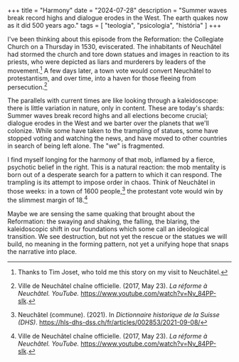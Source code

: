 +++
title = "Harmony"
date = "2024-07-28"
description = "Summer waves break record highs and dialogue erodes in the West. The earth quakes now as it did 500 years ago."
tags = [
    "teologia", "psicologia", "história"
]
+++

I've been thinking about this episode from the Reformation: the Collegiate Church on a Thursday in 1530, eviscerated. The inhabitants of Neuchâtel had stormed the church and tore down statues and images in reaction to its priests, who were depicted as liars and murderers by leaders of the movement.[^1] A few days later, a town vote would convert Neuchâtel to protestantism, and over time, into a haven for those fleeing from persecution.[^2]

The parallels with current times are like looking through a kaleidoscope: there is little variation in nature, only in content. These are today's shards: Summer waves break record highs and all elections become crucial; dialogue erodes in the West and we barter over the planets that we'll colonize. While some have taken to the trampling of statues, some have stopped voting and watching the news, and have moved to other countries in search of being left alone. The "we" is fragmented.

I find myself longing for the harmony of that mob, inflamed by a fierce, psychotic belief in the right. This is a natural reaction: the mob mentality is born out of a desperate search for a pattern to which it can respond. The trampling is its attempt to impose order in chaos. Think of Neuchâtel in those weeks: in a town of 1600 people,[^3] the protestant vote would win by the slimmest margin of 18.[^2]

Maybe we are sensing the same quaking that brought about the Reformation: the swaying and shaking, the falling, the blaring, the kaleidoscopic shift in our foundations which some call an ideological transition. We see destruction, but not yet the rescue or the statues we will build, no meaning in the forming pattern, not yet a unifying hope that snaps the narrative into place.

[^1]: Thanks to Tim Joset, who told me this story on my visit to Neuchâtel.
[^2]: Ville de Neuchâtel chaîne officielle. (2017, May 23). _La réforme à Neuchâtel. YouTube._ https://www.youtube.com/watch?v=Nv_84PP-sIk.
[^3]: Neuchâtel (commune). (2021). In _Dictionnaire historique de la Suisse (DHS)_. https://hls-dhs-dss.ch/fr/articles/002853/2021-09-08/
